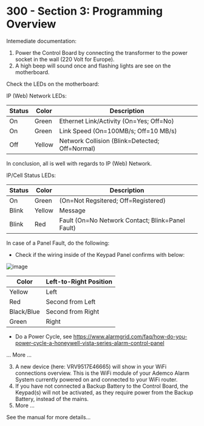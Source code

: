 # 300 - Section 3: Programming Overview

Intemediate documentation:

1) Power the Control Board by connecting the transformer to the power socket in the wall (220 Volt for Europe).
2) A high beep will sound once and flashing lights are see on the motherboard.

Check the LEDs on the motherboard:

IP (Web) Network LEDs:

| Status | Color | Description |
| --- | --- | --- |
| On | Green | Ethernet Link/Activity (On=Yes; Off=No) |
| On | Green | Link Speed (On=100MB/s; Off=10 MB/s) |
| Off | Yellow | Network Collision (Blink=Detected; Off=Normal) |

In conclusion, all is well with regards to IP (Web) Network.

IP/Cell Status LEDs:

| Status | Color | Description |
| --- | --- | --- |
| On | Green | (On=Not Regsitered; Off=Registered) |
| Blink | Yellow | Message |
| Blink | Red | Fault (On=No Network Contact; Blink=Panel Fault)

In case of a Panel Fault, do the following:

- Check if the wiring inside of the Keypad Panel confirms with below:

![image](https://github.com/vanHeemstraSystems/ademco-vista-series-headstart/assets/1499433/b66fb7d6-fdcb-49d3-87df-334fdcc3f37b)

  | Color | Left-to-Right Position |
  | --- | --- |
  | Yellow | Left |
  | Red | Second from Left |
  | Black/Blue | Second from Right |
  | Green | Right |

- Do a Power Cycle, see https://www.alarmgrid.com/faq/how-do-you-power-cycle-a-honeywell-vista-series-alarm-control-panel
  
... More ...

3) A new device (here: VRV9517E46665) will show in your WiFi connections overview. This is the WiFi module of your Ademco Alarm System currently powered on and connected to your WiFi router. 
4) If you have not connected a Backup Battery to the Control Board, the Keypad(s) will not be activated, as they require power from the Backup Battery, instead of the mains.
5) More ...

See the manual for more details...
